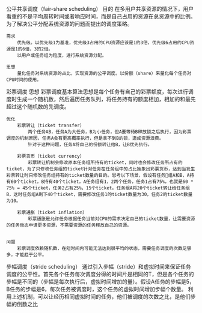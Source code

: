 公平共享调度（fair-share scheduling）
    目的
        在多用户共享资源的情况下，用户看重的不是平均周转时间或者响应时间，而是自己占用的资源在总资源中的比例。为了解决公平分配系统资源的问题而提出的调度策略。

    需求
        优先级。以优先级1为基准，优先级3占用的CPU资源应该是1的3倍，优先级6占用的CPU资源是1的6倍，3的2倍。
        以用户或任务组为粒度，进行系统资源分配。

    思想
        量化任务对系统资源的占比，实现资源的公平调度。以份额（share）来量化每个任务对CPU时间的使用。


彩票调度
    思想
        彩票调度基本算法思想是每个任务有自己的彩票额度，每次进行调度时生成一个随机数，然后遍历任务队列，将任务持有的额度相加，相加的和最先超过这个随机数的先调度。

    优化
        彩票转让（ticket transfer）
            两个任务AB，任务A为大任务，B为小任务，但A要等待B释放锁之后执行，因为彩票调度的机制原因，任务A会有更高概率执行，但是拿不到B的锁，造成资源浪费。
            针对于这种问题，任务A将自己的份额转让给B，让B优先执行。

        彩票货币（ticket currency）
            彩票转让机制会修改原本任务组所持有的ticket，同时也会修改任务所占有的ticket，为了只修改任务组的ticket针对任务在任务组中的占比抽象出彩票货币，达到当发生彩票转让时只修改任务组持有的ticket数量的目的。思考以下场景，假设有任务组A和B，A持有60个ticket，B持有40个ticket，A任务组有1，2两个任务，任务1占有75%，也就是60 * 75% = 45个ticket，任务2占有25%，15个ticket。任务组A将20个ticket转让给任务组B，这时任务组A剩下40个ticket，需要修改任务1的ticket数量为30，任务2的ticket数量为10。

        彩票通胀（ticket inflation）
            彩票通胀是允许任务根据任务当前对CPU的需求决定自己的ticket数量，让需要资源的任务动态申请更多资源，不需要资源的任务释放自己的资源。


    问题
        彩票调度依赖随机数，在短时间内可能无法达到很平均的状态，需要任务调度的次数足够多，才能趋于公平。


步幅调度（stride scheduling）
    通过引入步幅（stride）和虚拟时间来保证任务调度的公平性。首先各个任务每次调度分得的时间片是相同的T，但是各个任务的步幅是不同的（步幅是每次执行后，虚拟时间增加的量）。假设A任务的步幅是5，B任务的步幅是6，每次任务被调度时，这个任务的虚拟时间增加步幅个数量。
    利用上述机制，可以让经历相同虚拟时间的任务，他们被调度的次数之比，是他们步幅的倒数之比

